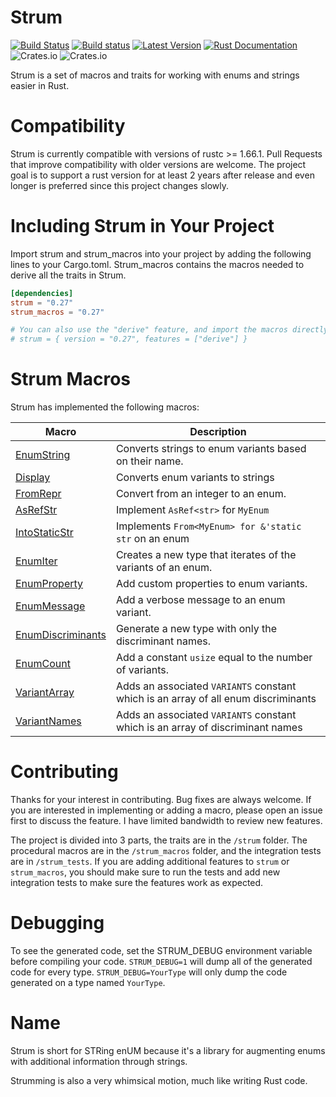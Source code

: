 # Strum

[![Build Status](https://travis-ci.com/Peternator7/strum.svg?branch=master)](https://travis-ci.com/Peternator7/strum)
[![Build status](https://ci.appveyor.com/api/projects/status/ji4f6n2m5lvu11xt?svg=true)](https://ci.appveyor.com/project/Peternator7/strum)
[![Latest Version](https://img.shields.io/crates/v/strum.svg)](https://crates.io/crates/strum)
[![Rust Documentation](https://docs.rs/strum/badge.svg)](https://docs.rs/strum)
![Crates.io](https://img.shields.io/crates/l/strum)
![Crates.io](https://img.shields.io/crates/d/strum)

Strum is a set of macros and traits for working with enums and strings easier in Rust.

# Compatibility

Strum is currently compatible with versions of rustc >= 1.66.1. Pull Requests that improve compatibility with older
versions are welcome. The project goal is to support a rust version for at least 2 years after release 
and even longer is preferred since this project changes slowly.

# Including Strum in Your Project

Import strum and strum_macros into your project by adding the following lines to your
Cargo.toml. Strum_macros contains the macros needed to derive all the traits in Strum.

```toml
[dependencies]
strum = "0.27"
strum_macros = "0.27"

# You can also use the "derive" feature, and import the macros directly from "strum"
# strum = { version = "0.27", features = ["derive"] }
```

# Strum Macros

Strum has implemented the following macros:

| Macro | Description |
| --- | ----------- |
| [EnumString] | Converts strings to enum variants based on their name. |
| [Display] | Converts enum variants to strings |
| [FromRepr] | Convert from an integer to an enum. |
| [AsRefStr] | Implement `AsRef<str>` for `MyEnum` |
| [IntoStaticStr] | Implements `From<MyEnum> for &'static str` on an enum |
| [EnumIter] | Creates a new type that iterates of the variants of an enum. |
| [EnumProperty] | Add custom properties to enum variants. |
| [EnumMessage] | Add a verbose message to an enum variant. |
| [EnumDiscriminants] | Generate a new type with only the discriminant names. |
| [EnumCount] | Add a constant `usize` equal to the number of variants. |
| [VariantArray] | Adds an associated `VARIANTS` constant which is an array of all enum discriminants |
| [VariantNames] | Adds an associated `VARIANTS` constant which is an array of discriminant names |

# Contributing

Thanks for your interest in contributing. Bug fixes are always welcome. If you are interested in implementing or
adding a macro, please open an issue first to discuss the feature. I have limited bandwidth to review new features.

The project is divided into 3 parts, the traits are in the
`/strum` folder. The procedural macros are in the `/strum_macros` folder, and the integration tests are
in `/strum_tests`. If you are adding additional features to `strum` or `strum_macros`, you should make sure
to run the tests and add new integration tests to make sure the features work as expected.

# Debugging

To see the generated code, set the STRUM_DEBUG environment variable before compiling your code.
`STRUM_DEBUG=1` will dump all of the generated code for every type. `STRUM_DEBUG=YourType` will
only dump the code generated on a type named `YourType`.

# Name

Strum is short for STRing enUM because it's a library for augmenting enums with additional
information through strings.

Strumming is also a very whimsical motion, much like writing Rust code.

[EnumString]: https://docs.rs/strum_macros/latest/strum_macros/derive.EnumString.html
[Display]: https://docs.rs/strum_macros/latest/strum_macros/derive.Display.html
[AsRefStr]: https://docs.rs/strum_macros/latest/strum_macros/derive.AsRefStr.html
[IntoStaticStr]: https://docs.rs/strum_macros/latest/strum_macros/derive.IntoStaticStr.html
[EnumIter]: https://docs.rs/strum_macros/latest/strum_macros/derive.EnumIter.html
[EnumIs]: https://docs.rs/strum_macros/latest/strum_macros/derive.EnumIs.html
[EnumProperty]: https://docs.rs/strum_macros/latest/strum_macros/derive.EnumProperty.html
[EnumMessage]: https://docs.rs/strum_macros/latest/strum_macros/derive.EnumMessage.html
[EnumDiscriminants]: https://docs.rs/strum_macros/latest/strum_macros/derive.EnumDiscriminants.html
[EnumCount]: https://docs.rs/strum_macros/latest/strum_macros/derive.EnumCount.html
[FromRepr]: https://docs.rs/strum_macros/latest/strum_macros/derive.FromRepr.html
[VariantArray]: https://docs.rs/strum_macros/latest/strum_macros/derive.VariantArray.html
[VariantNames]: https://docs.rs/strum_macros/latest/strum_macros/derive.VariantNames.html
